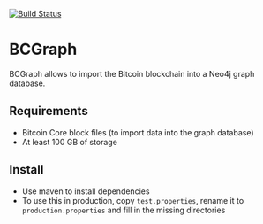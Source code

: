 [![Build Status](https://travis-ci.org/maltemoeser/BCGraph.svg?branch=master)](https://travis-ci.org/maltemoeser/BCGraph)

# BCGraph
BCGraph allows to import the Bitcoin blockchain into a Neo4j graph database.

## Requirements
- Bitcoin Core block files (to import data into the graph database)
- At least 100 GB of storage

## Install
- Use maven to install dependencies
- To use this in production, copy `test.properties`, rename it to `production.properties` and fill in the missing directories
